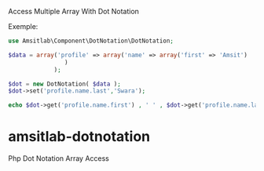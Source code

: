 Access Multiple Array With Dot Notation

Exemple:


```php
use Amsitlab\Component\DotNotation\DotNotation;

$data = array('profile' => array('name' => array('first' => 'Amsit')
                )
             );

$dot = new DotNotation( $data );
$dot->set('profile.name.last','Swara');

echo $dot->get('profile.name.first') , ' ' , $dot->get('profile.name.last'); //Output: Amsit Swara
```


# amsitlab-dotnotation
Php Dot Notation Array Access
